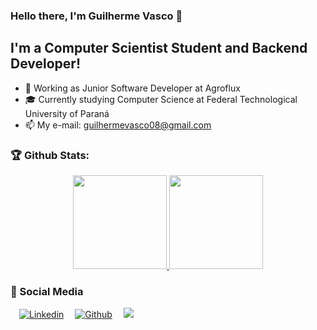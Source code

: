 ### Hello there, I'm Guilherme Vasco 🤙

## I'm a Computer Scientist Student and Backend Developer!
- 👔 Working as Junior Software Developer at Agroflux
- 🎓 Currently studying Computer Science at Federal Technological University of Paraná
- 📫 My e-mail: guilhermevasco08@gmail.com

### 🏆 Github Stats:
<p align="center">
    <a href="https://github.com/GuilherveMasco/">
        <img height="150em" src="https://github-readme-stats-jha-vineet69.vercel.app/api?username=GuilherveMasco&hide=stars&count_private=true&show_icons=true&theme=midnight-purple" />
        <img height="150em" src="https://github-readme-stats.vercel.app/api/top-langs/?username=GuilherveMasco&count_private=true&hide=smalltalk&theme=midnight-purple&layout=compact" /> 
    </a>
</p>

### :busts_in_silhouette: Social Media

  &emsp;[![Linkedin](https://img.shields.io/badge/LinkedIn-0077B5?style=for-the-badge&logo=linkedin&logoColor=white)](https://www.linkedin.com/in/guilherme-vasco-6518ba175/)&emsp;
  [![Github](https://img.shields.io/badge/GitHub-100000?style=for-the-badge&logo=github&logoColor=white)](https://github.com/GuilherveMasco)&emsp;
  ![](https://komarev.com/ghpvc/?username=GuilherveMasco&color=1c1c1c&style=for-the-badge&label=views)
